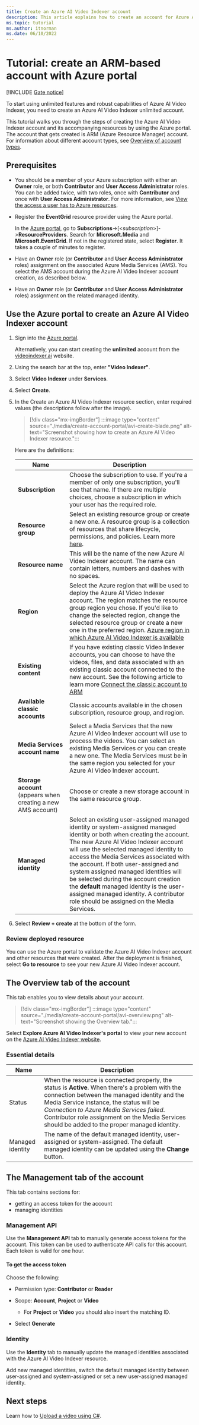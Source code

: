 ```yaml
---
title: Create an Azure AI Video Indexer account
description: This article explains how to create an account for Azure AI Video Indexer.
ms.topic: tutorial
ms.author: itnorman
ms.date: 06/10/2022
---
```

 
# Tutorial: create an ARM-based account with Azure portal

[!INCLUDE [Gate notice](./includes/face-limited-access.md)]

To start using unlimited features and robust capabilities of Azure AI Video Indexer, you need to create an Azure AI Video Indexer unlimited account. 

This tutorial walks you through the steps of creating the Azure AI Video Indexer account and its accompanying resources by using the Azure portal. The account that gets created is ARM (Azure Resource Manager) account. For information about different account types, see [Overview of account types](accounts-overview.md).

## Prerequisites

* You should be a member of your Azure subscription with either an **Owner** role, or both **Contributor** and **User Access Administrator** roles. You can be added twice, with two roles, once with **Contributor** and once with **User Access Administrator**. For more information, see [View the access a user has to Azure resources](../role-based-access-control/check-access.md).
* Register the **EventGrid** resource provider using the Azure portal.
    
    In the [Azure portal](https://portal.azure.com), go to **Subscriptions**->[<*subscription*>]->**ResourceProviders**.
Search for **Microsoft.Media** and **Microsoft.EventGrid**. If not in the registered state, select **Register**. It takes a couple of minutes to register. 
* Have an **Owner** role (or **Contributor** and **User Access Administrator** roles) assignment on the associated Azure Media Services (AMS). You select the AMS account during the Azure AI Video Indexer account creation, as described below.
* Have an **Owner** role (or **Contributor** and **User Access Administrator** roles) assignment on the related managed identity.
    
## Use the Azure portal to create an Azure AI Video Indexer account

1. Sign into the [Azure portal](https://portal.azure.com/). 

    Alternatively, you can start creating the **unlimited** account from the [videoindexer.ai](https://www.videoindexer.ai) website.
1. Using the search bar at the top, enter **"Video Indexer"**.
1. Select **Video Indexer** under **Services**.
1. Select **Create**.
1. In the Create an Azure AI Video Indexer resource section, enter required values (the descriptions follow after the image). 

    > [!div class="mx-imgBorder"]
    > :::image type="content" source="./media/create-account-portal/avi-create-blade.png" alt-text="Screenshot showing how to create an Azure AI Video Indexer resource.":::
    
    Here are the definitions:
    
    | Name | Description|
    |---|---|
    |**Subscription**|Choose the subscription to use. If you're a member of only one subscription, you'll see that name. If there are multiple choices, choose a subscription in which your user has the required role.
    |**Resource group**|Select an existing resource group or create a new one. A resource group is a collection of resources that share lifecycle, permissions, and policies. Learn more [here](../azure-resource-manager/management/overview.md#resource-groups).|
    |**Resource name**|This will be the name of the new Azure AI Video Indexer account. The name can contain letters, numbers and dashes with no spaces.|
    |**Region**|Select the Azure region that will be used to deploy the Azure AI Video Indexer account. The region matches the resource group region you chose.  If you'd like to change the selected region, change the selected resource group or create a new one in the preferred region. [Azure region in which Azure AI Video Indexer is available](https://azure.microsoft.com/global-infrastructure/services/?products=cognitive-services&regions=all)|
    |**Existing content**|If you have existing classic Video Indexer accounts, you can choose to have the videos, files, and data associated with an existing classic account connected to the new account. See the following article to learn more [Connect the classic account to ARM](connect-classic-account-to-arm.md)
    |**Available classic accounts**|Classic accounts available in the chosen subscription, resource group, and region.|
    |**Media Services account name**|Select a Media Services that the new Azure AI Video Indexer account will use to process the videos. You can select an existing Media Services or you can create a new one. The Media Services must be in the same region you selected for your Azure AI Video Indexer account.|
    |**Storage account** (appears when creating a new AMS account)|Choose or create a new storage account in the same resource group.|
    |**Managed identity**|Select an existing user-assigned managed identity or system-assigned managed identity or both when creating the account. The new Azure AI Video Indexer account will use the selected managed identity to access the Media Services associated with the account. If both user-assigned and system assigned managed identities will be selected during the account creation the **default** managed identity is the user-assigned managed identity. A contributor role should be assigned on the Media Services.|
1. Select **Review + create** at the bottom of the form.

### Review deployed resource

You can use the Azure portal to validate the Azure AI Video Indexer account and other resources that were created. After the deployment is finished, select **Go to resource** to see your new Azure AI Video Indexer account.

## The Overview tab of the account

This tab enables you to view details about your account.

> [!div class="mx-imgBorder"]
> :::image type="content" source="./media/create-account-portal/avi-overview.png" alt-text="Screenshot showing the Overview tab.":::

Select **Explore Azure AI Video Indexer's portal** to view your new account on the [Azure AI Video Indexer website](https://aka.ms/vi-portal-link).

### Essential details

|Name|Description|
|---|---|
|Status| When the resource is connected properly, the status is **Active**. When there's a problem with the connection between the managed identity and the Media Service instance, the status will be *Connection to Azure Media Services failed*. Contributor role assignment on the Media Services should be added to the proper managed identity.|
|Managed identity |The name of the default managed identity, user-assigned or system-assigned. The default managed identity can be updated using the **Change** button.|

## The Management tab of the account

This tab contains sections for:

* getting an access token for the account
* managing identities

### Management API 

Use the **Management API** tab to manually generate access tokens for the account.
This token can be used to authenticate API calls for this account. Each token is valid for one hour.

#### To get the access token

Choose the following:

* Permission type: **Contributor** or **Reader**
* Scope: **Account**, **Project** or **Video**

    * For **Project** or **Video** you should also insert the matching ID.
* Select **Generate**

### Identity 

Use the **Identity** tab to manually update the managed identities associated with the Azure AI Video Indexer resource.

Add new managed identities, switch the default managed identity between user-assigned and system-assigned or set a new user-assigned managed identity.

## Next steps

Learn how to [Upload a video using C#](https://github.com/Azure-Samples/media-services-video-indexer/blob/master/API-Samples/C%23/ArmBased/).


<!-- links -->
[docs-uami]: ../active-directory/managed-identities-azure-resources/overview.md
[docs-ms]: /azure/media-services/latest/media-services-overview
[docs-role-contributor]: ../../role-based-access-control/built-in-roles.md#contibutor
[docs-contributor-on-ms]: ./add-contributor-role-on-the-media-service.md
